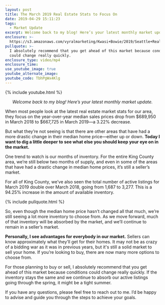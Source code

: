 ```yaml
---
layout: post
title: The March 2019 Real Estate Stats to Focus On
date: 2019-04-29 15:11:23
tags:
  - Market Update
excerpt: Welcome back to my blog! Here’s your latest monthly market update.
enclosure: >-
  https://s3.amazonaws.com/vyralmarketing/Kwasi+Bowie/2019/Seattle+Real+Estate+Agent-+market+update.mp4
pullquote: >-
  I absolutely recommend that you get ahead of this market because conditions
  could change really quickly.
enclosure_type: video/mp4
enclosure_time:
use_youtube_image: true
youtube_alternate_image:
youtube_code: TbhPgWx4Klg
---
```


{% include youtube.html %}

<p style="text-align: center;"><em>Welcome back to my blog! Here’s your latest monthly market update.</em></p>

When most people look at the latest real estate market stats for our area, they focus on the year-over-year median sales prices drop from $689,950 in March 2018 to $667,725 in March 2019—a 3.22% decrease.

But what they’re not seeing is that there are other areas that have had a more drastic change in their median home price—either up or down. **Today I want to dig a little deeper to see what else you should keep your eye on in the market.**

One trend to watch is our months of inventory. For the entire King County area, we’re still below two months of supply, and even in some of the areas that have had a drastic change in median home prices, it’s still a seller’s market.

For all of King County, we’ve also seen the total number of active listings for March 2019 double over March 2018, going from 1,687 to 3,277. This is a 94.25% increase in the amount of available inventory.

{% include pullquote.html %}

So, even though the median home price hasn’t changed all that much, we’re still seeing a lot more inventory to choose from. As we move forward, much of that inventory will be absorbed by the market, and we’ll continue to remain in a seller’s market.

**Personally, I see advantages for everybody in our market.** Sellers can know approximately what they’ll get for their homes. It may not be as crazy of a bidding war as it was in previous years, but it's still a solid market to sell your home. If you’re looking to buy, there are now many more options to choose from.

For those planning to buy or sell, I absolutely recommend that you get ahead of this market because conditions could change really quickly. If the inventory stays the same and we continue to absorb our active listings going through the spring, it might be a tight summer.&nbsp;

If you have any questions, please feel free to reach out to me. I’d be happy to advise and guide you through the steps to achieve your goals.
